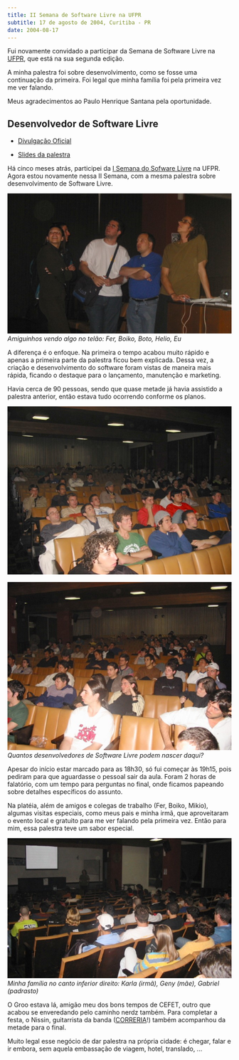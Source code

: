 ```yaml
---
title: II Semana de Software Livre na UFPR
subtitle: 17 de agosto de 2004, Curitiba - PR
date: 2004-08-17
---
```


Fui novamente convidado a participar da Semana de Software
Livre na [UFPR](http://www.ufpr.br), que está na sua segunda
edição.

A minha palestra foi sobre desenvolvimento, como se fosse uma
continuação da primeira. Foi legal que minha família foi pela
primeira vez me ver falando.

Meus agradecimentos ao Paulo Henrique Santana pela
oportunidade.

## Desenvolvedor de Software Livre

* [Divulgação Oficial](http://www.inf.ufpr.br/ssl/)

* [Slides da palestra](http://aurelio.net/curso/material/desenvolvedor/)

Há cinco meses atrás, participei da [I Semana do Sofware Livre](../i/)
na UFPR. Agora estou novamente nessa II Semana, com a mesma palestra
sobre desenvolvimento de Software Livre.

![](turminha.jpg)
*Amiguinhos vendo algo no telão: Fer, Boiko, Boto, Helio, Eu*

A diferença é o enfoque. Na primeira o tempo acabou muito rápido e
apenas a primeira parte da palestra ficou bem explicada. Dessa vez, a
criação e desenvolvimento do software foram vistas de maneira mais
rápida, ficando o destaque para o lançamento, manutenção e marketing.

Havia cerca de 90 pessoas, sendo que quase metade já havia assistido a
palestra anterior, então estava tudo ocorrendo conforme os planos.

![](galera-esquerda.jpg)

![](galera-direita.jpg)
*Quantos desenvolvedores de Software Livre podem nascer daqui?*

Apesar do início estar marcado para as 18h30, só fui começar às 19h15,
pois pediram para que aguardasse o pessoal sair da aula. Foram 2 horas
de falatório, com um tempo para perguntas no final, onde ficamos
papeando sobre detalhes específicos do assunto.

Na platéia, além de amigos e colegas de trabalho (Fer, Boiko, Mikio),
algumas visitas especiais, como meus pais e minha irmã, que
aproveitaram o evento local e gratuito para me ver falando pela
primeira vez. Então para mim, essa palestra teve um sabor especial.

![](familia.jpg)
*Minha família no canto inferior direito: Karla (irmã), Geny (mãe), Gabriel (padrasto)*

O Groo estava lá, amigão meu dos bons tempos de CEFET, outro que
acabou se enveredando pelo caminho nerdz também. Para completar a
festa, o Nissin, guitarrista da banda
([CORRERIA](http://aurelio.net/correria/)!) também acompanhou da metade para o
final.

Muito legal esse negócio de dar palestra na própria cidade: é chegar,
falar e ir embora, sem aquela embassação de viagem, hotel, translado,
...
